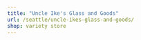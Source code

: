 ```yaml
---
title: "Uncle Ike's Glass and Goods"
url: /seattle/uncle-ikes-glass-and-goods/
shop: variety store
---
```

